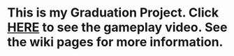 # This is my Graduation Project. Click [HERE](https://youtu.be/ViMa-MOm5ZM?si=0CqwU4_vPaCTdFqc) to see the gameplay video. See the wiki pages for more information.
